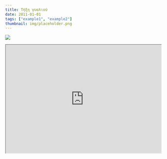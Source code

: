 ```yaml
---
title: Τήξη γυαλιού
date: 2011-01-01
tags: ["example1", "example2"]
thumbnail: img/placeholder.png
---
```

![](http://www.dentnews.net/wp-content/uploads/2010/10/break-glass.jpg) 
<iframe height="350" src="https://docs.google.com/file/d/0B_I1oSy0BsA3dmtCQlA0OTlKWk0/preview" width="500"></iframe>
